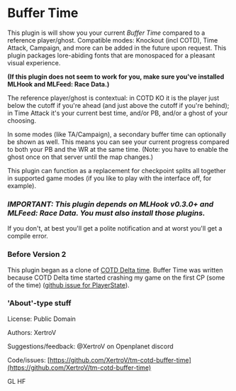 # Buffer Time

This plugin is will show you your current *Buffer Time* compared to a reference player/ghost.
Compatible modes: Knockout (incl COTD), Time Attack, Campaign, and more can be added in the future upon request.
This plugin packages lore-abiding fonts that are monospaced for a pleasant visual experience.

**(If this plugin does not seem to work for you, make sure you've installed MLHook and MLFeed: Race Data.)**

The reference player/ghost is contextual: in COTD KO it is the player just below the cutoff if you're ahead (and just above the cutoff if you're behind); in Time Attack it's your current best time, and/or PB, and/or a ghost of your choosing.

In some modes (like TA/Campaign), a secondary buffer time can optionally be shown as well.
This means you can see your current progress compared to both your PB and the WR at the same time.
(Note: you have to enable the ghost once on that server until the map changes.)

This plugin can function as a replacement for checkpoint splits all together in supported game modes (if you like to play with the interface off, for example).

### *__IMPORTANT:__ This plugin depends on __MLHook__ v0.3.0+ and __MLFeed: Race Data__. You must also install those plugins.*

If you don't, at best you'll get a polite notification and at worst you'll get a compile error.

### Before Version 2

This plugin began as a clone of [COTD Delta time](https://openplanet.dev/plugin/cotddeltako).
Buffer Time was written because COTD Delta time started crashing my game on the first CP (some of the time) ([github issue for PlayerState](https://github.com/thommie-echo/TMNext-PlayerState/issues/11)).


### 'About'-type stuff

License: Public Domain

Authors: XertroV

Suggestions/feedback: @XertroV on Openplanet discord

Code/issues: [https://github.com/XertroV/tm-cotd-buffer-time](https://github.com/XertroV/tm-cotd-buffer-time)

GL HF


<!--

Buffer Time; Checkpoint Alternative for COTD, TA, KO, Campaign

An alternative to checkpoints; shows Buffer Time compared to a reference. In COTD / KO, it shows how far you are from elimination. In TA / Solo, the reference is a ghost of your choosing, your PB, etc, and a secondary timer is available.

- tmp disable option?
- reference: best time on server?
- [done] track priority choices and auto repopulate better
- [done] fix PB ghost issue in Solo?
- [done] show final time

-->
